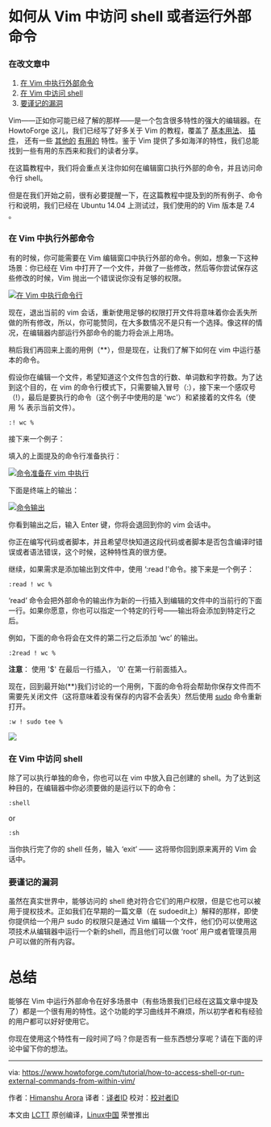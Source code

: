 如何从 Vim 中访问 shell 或者运行外部命令
============================================================

### 在改文章中

1.  [在 Vim 中执行外部命令][1]
2.  [在 Vim 中访问 shell][2]
3.  [要谨记的漏洞][3]

Vim——正如你可能已经了解的那样——是一个包含很多特性的强大的编辑器。在 HowtoForge 这儿，我们已经写了好多关于 Vim 的教程，覆盖了 [基本用法][4]、 [插件][5]， 还有一些 [其他的][6] [有用的][7] 特性。鉴于 Vim 提供了多如海洋的特性，我们总能找到一些有用的东西来和我们的读者分享。

在这篇教程中，我们将会重点关注你如何在编辑窗口执行外部的命令，并且访问命令行 shell。

但是在我们开始之前，很有必要提醒一下，在这篇教程中提及到的所有例子、命令行和说明，我们已经在 Ubuntu 14.04 上测试过，我们使用的的 Vim 版本是 7.4 。

### 在 Vim 中执行外部命令

有的时候，你可能需要在 Vim 编辑窗口中执行外部的命令。例如，想象一下这种场景：你已经在 Vim 中打开了一个文件，并做了一些修改，然后等你尝试保存这些修改的时候，Vim 抛出一个错误说你没有足够的权限。

[
 ![在 Vim 中执行命令行](https://www.howtoforge.com/images/how-to-access-shell-or-run-external-commands-from-within-vim/vim-perm-error.png) 
][8]

现在，退出当前的 vim 会话，重新使用足够的权限打开文件将意味着你会丢失所做的所有修改，所以，你可能赞同，在大多数情况不是只有一个选择。像这样的情况，在编辑器内部运行外部命令的能力将会派上用场。

稍后我们再回来上面的用例（**），但是现在，让我们了解下如何在 vim 中运行基本的命令。

假设你在编辑一个文件，希望知道这个文件包含的行数、单词数和字符数。为了达到这个目的，在 vim 的命令行模式下，只需要输入冒号（:），接下来一个感叹号（!），最后是要执行的命令（这个例子中使用的是 'wc'）和紧接着的文件名（使用 % 表示当前文件）。

```
:! wc %
```

接下来一个例子：

填入的上面提及的命令行准备执行：

[
 ![命令准备在 vim 中执行](https://www.howtoforge.com/images/how-to-access-shell-or-run-external-commands-from-within-vim/vim-count-lines.png) 
][9]

下面是终端上的输出：

[
 ![命令输出](https://www.howtoforge.com/images/how-to-access-shell-or-run-external-commands-from-within-vim/vim-wc-output.png) 
][10]

你看到输出之后，输入 Enter 键，你将会退回到你的 vim 会话中。

你正在编写代码或者脚本，并且希望尽快知道这段代码或者脚本是否包含编译时错误或者语法错误，这个时候，这种特性真的很方便。

继续，如果需求是添加输出到文件中，使用 ‘:read !’命令。接下来是一个例子：

```
:read ! wc %
```

‘read’ 命令会把外部命令的输出作为新的一行插入到编辑的文件中的当前行的下面一行。如果你愿意，你也可以指定一个特定的行号——输出将会添加到特定行之后。

例如，下面的命令将会在文件的第二行之后添加 ‘wc’ 的输出。 

```
:2read ! wc %
```

**注意**： 使用 '$' 在最后一行插入， '0' 在第一行前面插入。 

现在，回到最开始(**)我们讨论的一个用例，下面的命令将会帮助你保存文件而不需要先关闭文件（这将意味着没有保存的内容不会丢失）然后使用 [sudo][11] 命令重新打开。

```
:w ! sudo tee %
```

[
 ![](https://www.howtoforge.com/images/how-to-access-shell-or-run-external-commands-from-within-vim/vim-sudo-passwrd.png) 
][12]

### 在 Vim 中访问 shell

除了可以执行单独的命令，你也可以在 vim 中放入自己创建的 shell。为了达到这种目的，在编辑器中你必须要做的是运行以下的命令：

```
:shell
```

or

```
:sh
```

当你执行完了你的 shell 任务，输入 ‘exit’ —— 这将带你回到原来离开的 Vim 会话中。

### 要谨记的漏洞

虽然在真实世界中，能够访问的 shell 绝对符合它们的用户权限，但是它也可以被用于提权技术。正如我们在早期的一篇文章（在 sudoedit上）解释的那样，即使你提供给一个用户 sudo 的权限只是通过 Vim 编辑一个文件，他们仍可以使用这项技术从编辑器中运行一个新的shell，而且他们可以做 ‘root’ 用户或者管理员用户可以做的所有内容。

# 总结

能够在 Vim 中运行外部命令在好多场景中（有些场景我们已经在这篇文章中提及了）都是一个很有用的特性。这个功能的学习曲线并不麻烦，所以初学者和有经验的用户都可以好好使用它。

你现在使用这个特性有一段时间了吗？你是否有一些东西想分享呢？请在下面的评论中留下你的想法。

--------------------------------------------------------------------------------

via: https://www.howtoforge.com/tutorial/how-to-access-shell-or-run-external-commands-from-within-vim/

作者：[Himanshu Arora][a]
译者：[译者ID](https://github.com/yangmingming)
校对：[校对者ID](https://github.com/校对者ID)

本文由 [LCTT](https://github.com/LCTT/TranslateProject) 原创编译，[Linux中国](https://linux.cn/) 荣誉推出

[a]:https://www.howtoforge.com/tutorial/how-to-access-shell-or-run-external-commands-from-within-vim/
[1]:https://www.howtoforge.com/tutorial/how-to-access-shell-or-run-external-commands-from-within-vim/#execute-external-commands-in-vim
[2]:https://www.howtoforge.com/tutorial/how-to-access-shell-or-run-external-commands-from-within-vim/#access-shell-in-vim
[3]:https://www.howtoforge.com/tutorial/how-to-access-shell-or-run-external-commands-from-within-vim/#the-loophole-to-keep-in-mind
[4]:https://www.howtoforge.com/vim-basics
[5]:https://www.howtoforge.com/tutorial/vim-editor-plugins-for-software-developers-3/
[6]:https://www.howtoforge.com/tutorial/vim-modeline-settings/
[7]:https://www.howtoforge.com/tutorial/vim-editor-modes-explained/
[8]:https://www.howtoforge.com/images/how-to-access-shell-or-run-external-commands-from-within-vim/big/vim-perm-error.png
[9]:https://www.howtoforge.com/images/how-to-access-shell-or-run-external-commands-from-within-vim/big/vim-count-lines.png
[10]:https://www.howtoforge.com/images/how-to-access-shell-or-run-external-commands-from-within-vim/big/vim-wc-output.png
[11]:https://www.howtoforge.com/tutorial/sudo-beginners-guide/
[12]:https://www.howtoforge.com/images/how-to-access-shell-or-run-external-commands-from-within-vim/big/vim-sudo-passwrd.png
